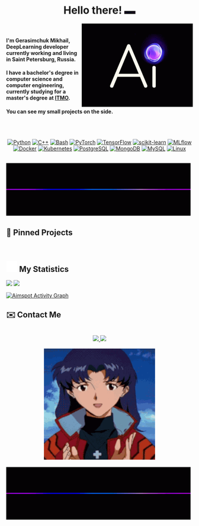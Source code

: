 <h1 align="center">Hello there! <img src = "https://github.com/aimspot/aimspot/blob/main/media/line-neon.gif?raw=true" width = 30px></h1>

<div class="container">
    <img src="https://github.com/aimspot/aimspot/blob/main/media/ai.gif?raw=true" align="right" width = 300px>&nbsp;
    <h4>I'm Gerasimchuk Mikhail, DeepLearning developer currently working and living in Saint Petersburg, Russia.</h4>
    <h4>I have a bachelor's degree in computer science and computer engineering, currently studying for a master's degree at <a href="https://itmo.ru">ITMO</a>.</h4>
    <h4>You can see my small projects on the side.</h4>
</div>

<br><br>

<div align="center">

[![Python][Python]][Python-url]
[![C++][C++]][C++-url]
[![Bash][Bash]][Bash-url]
[![PyTorch][PyTorch]][PyTorch-url]
[![TensorFlow][TensorFlow]][TensorFlow-url]
[![scikit-learn][scikit-learn]][scikit-learn-url]
[![MLflow][MLflow]][Mlflow-url]
[![Docker][Docker]][Docker-url]
[![Kubernetes][Kubernetes]][Kubernetes-url]
[![PostgreSQL][PostgreSQL]][PostgreSQL-url]
[![MongoDB][MongoDB]][MongoDB-url]
[![MySQL][MySQL]][MySQL-url]
[![Linux][Linux]][Linux-url]




</div>

<br>


<img src="https://github.com/aimspot/aimspot/blob/main/media/line-neon.gif?raw=true">

## 📌 Pinned Projects



<br>

## <img src="https://raw.githubusercontent.com/aimspot/aimspot/main/media/statistics.webp" width="30px"/>&nbsp;My Statistics

<div align="left">
    <img width="49.5%" src="https://github-readme-stats.vercel.app/api?username=aimspot&show_icons=true&hide_border=true&bg_color=ffffff00&title_color=EE4779&text_color=C9D1D9&icon_color=00BAE9" />
    <img width="49.5%" src="https://github-readme-streak-stats.herokuapp.com/?user=aimspot&hide_border=true&background=ffffff00&ring=00BAE9&fire=EE4779&currStreakNum=EE4779&currStreakLabel=EE4779&sideNums=00BAE9&sideLabels=C9D1D9&dates=8B949E" />
  </a>
</div>

[![Aimspot Activity Graph](https://github-readme-activity-graph.cyclic.app/graph?username=aimspot&custom_title=aimspot%20's%20Contribution%20Graph&bg_color=ffffff00&hide_border=true&line=00BAE9&point=EE4779&title_color=EE4779&color=C9D1D9)](https://github.com/aimspot/github-readme-activity-graph)
<br>

## ✉️ Contact Me

<br>

<div align="center">
    <a href="https://t.me/dedinside4ever">
        <img src="https://img.shields.io/badge/-telegram-2CA5E0?style=for-the-badge&logo=telegram&labelColor=white">
    </a>
    <a href="mailto:mishagerasimchuk207@gmail.com">
        <img src="https://img.shields.io/badge/-gmail-EA4335?style=for-the-badge&logo=gmail&labelColor=white">
    </a>
</div>

<br>

<div align="center">
    <img src="https://github.com/aimspot/aimspot/blob/main/media/evagif.gif?raw=true" width = 300px>
</div>

<br>

<img src="https://github.com/aimspot/aimspot/blob/main/media/line-neon.gif?raw=true">

<br>

<div align="center">


</div>


<!--LINKS-->

[Python]: https://img.shields.io/badge/-python-3776AB?style=for-the-badge&logo=python&labelColor=white
[Python-url]: https://www.python.org
[C++]: https://img.shields.io/badge/C++-2496ED?style=for-the-badge&logo=c%2B%2B&labelColor=white&logoColor=black
[C++-url]: https://ru.wikipedia.org/wiki/C%2B%2B
[Bash]: https://img.shields.io/badge/bash-47A248?style=for-the-badge&logo=GNUBash&labelColor=white&logoColor=black
[Bash-url]: https://www.gnu.org/savannah-checkouts/gnu/bash/manual/bash.html
[MLflow]: https://img.shields.io/badge/MLflow-0194E2?style=for-the-badge&logo=MLflow&labelColor=white
[Mlflow-url]: https://mlflow.org
[PyTorch]: https://img.shields.io/badge/PyTorch-EE4C2C?style=for-the-badge&logo=PyTorch&labelColor=white
[PyTorch-url]: https://pytorch.org
[TensorFlow]: https://img.shields.io/badge/TensorFlow-FF6F00?style=for-the-badge&logo=TensorFlow&labelColor=white
[TensorFlow-url]: https://www.tensorflow.org
[scikit-learn]: https://img.shields.io/badge/ScikitLearn-F7931E?style=for-the-badge&logo=scikit-learn&labelColor=white
[scikit-learn-url]: https://scikit-learn.org/stable/
[Docker]: https://img.shields.io/badge/-docker-2496ED?style=for-the-badge&logo=docker&labelColor=white
[Docker-url]: https://www.docker.com
[Kubernetes]: https://img.shields.io/badge/-kubernetes-326CE5?style=for-the-badge&logo=kubernetes&labelColor=white
[Kubernetes-url]: https://kubernetes.io
[PostgreSQL]: https://img.shields.io/badge/-postgresql-4169E1?style=for-the-badge&logo=postgresql&labelColor=white
[PostgreSQL-url]: https://www.postgresql.org
[MongoDB]: https://img.shields.io/badge/-mongodb-47A248?style=for-the-badge&logo=mongodb&labelColor=white
[MongoDB-url]: https://www.mongodb.com
[MySQL]: https://img.shields.io/badge/-mysql-4479A1?style=for-the-badge&logo=mysql&labelColor=white&logoColor=4479A1
[MySQL-url]: https://www.mysql.com
[SQLite]: https://img.shields.io/badge/-sqlite-003B57?style=for-the-badge&logo=sqlite&labelColor=white
[SQLite-url]: https://www.sqlite.org/index.html
[Linux]: https://img.shields.io/badge/Linux-FCC624?style=for-the-badge&logo=linux&labelColor=white&logoColor=black
[Linux-url]: https://www.linux.org